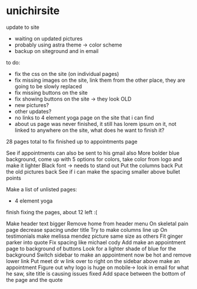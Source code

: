 # unichirsite
update to site



- waiting on updated pictures
- probably using astra theme -> color scheme
- backup on siteground and in email


to do:
- fix the css on the site (on individual pages)
- fix missing images on the site, link them from the other place, they are going to be slowly replaced
- fix missing buttons on the site
- fix showing buttons on the site -> they look OLD
- new pictures?
- other updates?
- no links to 4 element yoga page on the site that i can find
- about us page was never finished, it still has lorem ipsum on it, not linked to anywhere on the site, what does he want to finish it?

28 pages total to fix
finished up to appointments page


See if appointments can also be sent to his gmail also
More bolder blue background, come up with 5 options for colors, take color from logo and make it lighter
Black font -> needs to stand out
Put the columns back
Put the old pictures back
See if i can make the spacing smaller above bullet points

Make a list of unlisted pages:
- 4 element yoga

finish fixing the pages, about 12 left :(



Make header text bigger
Remove home from header menu
On skeletal pain page decrease spacing under title
Try to make columns line up
On testimonials make melissa mendez picture same size as others
Fit ginger parker into quote
Fix spacing like michael cody
Add make an appointment page to background of buttons
Look for a lighter shade of blue for the background
Switch sidebar to make an appointment now be hot and remove lower link
Put meet dr w link over to right on the sidebar above make an appointment
Figure out why logo is huge on mobile-> look in email for what he saw, site title is causing issues fixed
Add space between the bottom of the page and the quote
